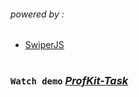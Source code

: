 ###### _powered by :_

- [SwiperJS](https://swiperjs.com/)

#

### `Watch demo` _[ProfKit-Task](https://fpsska.github.io/ProfKit-Task/)_
